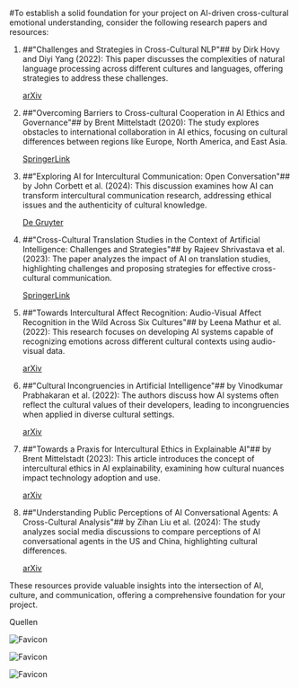 #To establish a solid foundation for your project on AI-driven cross-cultural emotional understanding, consider the following research papers and resources:

1.  ##"Challenges and Strategies in Cross-Cultural NLP"## by Dirk Hovy and Diyi Yang (2022): This paper discusses the complexities of natural language processing across different cultures and languages, offering strategies to address these challenges.
    
    [arXiv](https://arxiv.org/abs/2203.10020)
    
2.  ##"Overcoming Barriers to Cross-cultural Cooperation in AI Ethics and Governance"## by Brent Mittelstadt (2020): The study explores obstacles to international collaboration in AI ethics, focusing on cultural differences between regions like Europe, North America, and East Asia.
    
    [SpringerLink](https://link.springer.com/article/10.1007/s13347-020-00402-x)
    
3.  ##"Exploring AI for Intercultural Communication: Open Conversation"## by John Corbett et al. (2024): This discussion examines how AI can transform intercultural communication research, addressing ethical issues and the authenticity of cultural knowledge.
    
    [De Gruyter](https://www.degruyter.com/document/doi/10.1515/applirev-2024-0186/html)
    
4.  ##"Cross-Cultural Translation Studies in the Context of Artificial Intelligence: Challenges and Strategies"## by Rajeev Shrivastava et al. (2023): The paper analyzes the impact of AI on translation studies, highlighting challenges and proposing strategies for effective cross-cultural communication.
    
    [SpringerLink](https://link.springer.com/chapter/10.1007/978-981-19-8086-2_9)
    
5.  ##"Towards Intercultural Affect Recognition: Audio-Visual Affect Recognition in the Wild Across Six Cultures"## by Leena Mathur et al. (2022): This research focuses on developing AI systems capable of recognizing emotions across different cultural contexts using audio-visual data.
    
    [arXiv](https://arxiv.org/abs/2208.00344)
    
6.  ##"Cultural Incongruencies in Artificial Intelligence"## by Vinodkumar Prabhakaran et al. (2022): The authors discuss how AI systems often reflect the cultural values of their developers, leading to incongruencies when applied in diverse cultural settings.
    
    [arXiv](https://arxiv.org/abs/2211.13069)
    
7.  ##"Towards a Praxis for Intercultural Ethics in Explainable AI"## by Brent Mittelstadt (2023): This article introduces the concept of intercultural ethics in AI explainability, examining how cultural nuances impact technology adoption and use.
    
    [arXiv](https://arxiv.org/abs/2304.11861)
    
8.  ##"Understanding Public Perceptions of AI Conversational Agents: A Cross-Cultural Analysis"## by Zihan Liu et al. (2024): The study analyzes social media discussions to compare perceptions of AI conversational agents in the US and China, highlighting cultural differences.
    
    [arXiv](https://arxiv.org/abs/2402.16039)
    

These resources provide valuable insights into the intersection of AI, culture, and communication, offering a comprehensive foundation for your project.

Quellen

![Favicon](https://www.google.com/s2/favicons?domain=https://www.degruyter.com&sz=32)

![Favicon](https://www.google.com/s2/favicons?domain=https://link.springer.com&sz=32)

![Favicon](https://www.google.com/s2/favicons?domain=https://arxiv.org&sz=32)
